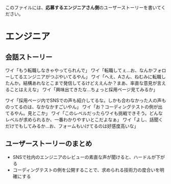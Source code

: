 このファイルには、**応募するエンジニアさん側**のユーザーストーリーを書いてください。

# エンジニア

## 会話ストーリー

ワイ「もう転職しなきゃやってられんで」
ワイ「転職してぇ…お、なんかフォローしてるエンジニアがつぶやいてるやん」
ワイ「へえ、Aさん、ねむみに転職したんか。結構あれなとこまで発信してるけどええんか？まあ、率直な意見が言えることはええな」
ワイ「興味出てきたな…ちょっと採用ページ見てみるか」

ワイ「採用ページ内でSNSでの声も紹介してるな。しかも合わなかった人の声ものってるのは、なかなかすごいやん」
ワイ「お？コーディングテストの例が出てるやん。見とこか」
ワイ「このレベルだったらワイも挑戦できそう。どんなレベルが求められるか、一番わかりやすいとこだよなぁ」
ワイ「よし、話聞くだけでもしてみるか…お、フォームもいけてるのは好感度高いな」

## ユーザーストーリーのまとめ

- SNSで社内のエンジニアのレビューの素直な声が聞けると、ハードルが下がる
- コーディングテストの例を公開することで、求められる技術力の度合いを明確にする
